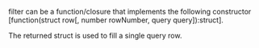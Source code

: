 filter can be a function/closure that implements the following constructor [function(struct row[, number rowNumber, query query]):struct].

The returned struct is used to fill a single query row.